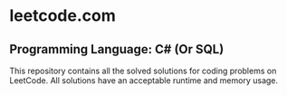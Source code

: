 # leetcode.com
## Programming Language: C# (Or SQL)
This repository contains all the solved solutions for coding problems on LeetCode. All solutions have an acceptable runtime and memory usage.

